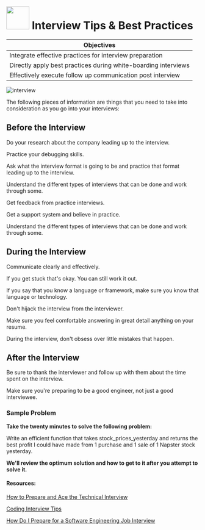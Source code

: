 # <img src="https://cloud.githubusercontent.com/assets/7833470/10899314/63829980-8188-11e5-8cdd-4ded5bcb6e36.png" height="60"> Interview Tips & Best Practices

| Objectives |
|------------|
| Integrate effective practices for interview preparation |
| Directly apply best practices during white-boarding interviews |
| Effectively execute follow up communication post interview |


![interview](https://cloud.githubusercontent.com/assets/8397980/12520145/abf410a0-c0f7-11e5-9e1e-1fd485417ba9.png)

The following pieces of information are things that you need to take into consideration as you go into your interviews:

## Before the Interview

Do your research about the company leading up to the interview.

Practice your debugging skills.

Ask what the interview format is going to be and practice that format leading up to the interview.

Understand the different types of interviews that can be done and work through some.

Get feedback from practice interviews.

Get a support system and believe in practice.

Understand the different types of interviews that can be done and work through some.

## During the Interview

Communicate clearly and effectively.

If you get stuck that's okay.  You can still work it out.

If you say that you know a language or framework, make sure you know that language or technology.

Don't hijack the interview from the interviewer.

Make sure you feel comfortable answering in great
detail anything on your resume.

During the interview, don't obsess over little mistakes that happen.

## After the Interview

Be sure to thank the interviewer and follow up with them about the time spent on the interview.

Make sure you're preparing to be a good engineer, not just a good interviewee.

### Sample Problem

**Take the twenty minutes to solve the following problem:**

Write an efficient function that takes stock_prices_yesterday and returns the best profit I could have made from 1 purchase and 1 sale of 1 Napster stock yesterday.

**We'll review the optimum solution and how to get to it after you attempt to solve it.**

#### Resources:

<a href="http://www.cio.com/article/2383000/careers-staffing/how-to-prepare-for--and-ace--the-technical-interview.html" target="_blank">How to Prepare and Ace the Technical Interview</a>

<a href="https://www.interviewcake.com/article/python/coding-interview-tips" target="_blank">Coding Interview Tips</a>

<a href="https://www.quora.com/How-do-I-prepare-for-a-software-engineering-job-interview" target="_blank">How Do I Prepare for a Software Engineering Job Interview</a>
